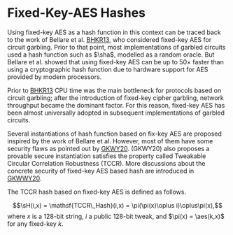 # Fixed-Key-AES Hashes
Using fixed-key AES as a hash function in this context can be traced back to the work of Bellare et al. [BHKR13](https://eprint.iacr.org/2013/426.pdf), who considered fixed-key AES for circuit garbling. Prior to that point, most implementations of garbled circuits used a hash function such as $\sha$, modelled as a random oracle. But Bellare et al. showed that using fixed-key AES can be up to $50\times$ faster than using a cryptographic hash function due to hardware support for AES provided by modern processors.

Prior to [BHKR13](https://eprint.iacr.org/2013/426.pdf) CPU time was the main bottleneck for protocols based on circuit garbling; after the introduction of fixed-key cipher garbling, network throughput became the dominant factor. For this reason, fixed-key AES has been almost universally adopted in subsequent implementations of garbled circuits.

Several instantiations of hash function based on fix-key AES are proposed inspired by the work of Bellare et al. However, most of them have some security flaws as pointed out by [GKWY20](https://eprint.iacr.org/2019/074.pdf). (GKWY20) also proposes a provable secure instantiation satisfies the property called Tweakable Circular Correlation Robustness (TCCR). More discussions about the concrete security of fixed-key AES based hash are introduced in [GKWWY20](https://eprint.iacr.org/2019/1168.pdf).

The TCCR hash based on fixed-key AES is defined as follows.

$$\sH(i,x) = \mathsf{TCCR\_Hash}(i,x) = \pi(\pi(x)\oplus i)\oplus\pi(x),$$
where $x$ is a $128$-bit string, $i$ a public $128$-bit $\mathsf{tweak}$, and $\pi(x) = \aes(k,x)$ for any fixed-key $k$.